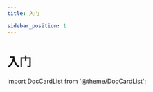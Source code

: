 ```yaml
---
title: 入门

sidebar_position: 1
---
```


# 入门

import DocCardList from '@theme/DocCardList';

<DocCardList />
